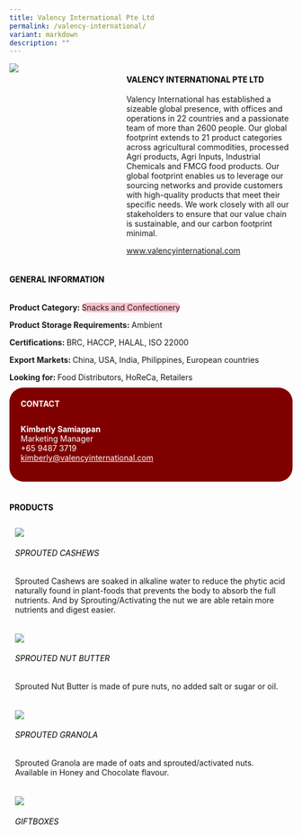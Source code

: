 ```yaml
---
title: Valency International Pte Ltd
permalink: /valency-international/
variant: markdown
description: ""
---
```

<div class="flex-paragraph">
	<div style="display: flex; flex-wrap: wrap;" class="flex-container">
		<div style="flex: 1 1 40%; display: block;" class="card sgds">
			<img src="/images/Valency%20International/valency_international_logo.png">
		</div>
		<div style="flex: 1 1 58%; display: block; margin-left: 3px" class="card-sgds">
			<h4 style="text-transform: uppercase; color: black;"><b>Valency International Pte Ltd</b></h4>
			<p>Valency International has established a sizeable global presence, with offices and operations in 22 countries and a passionate team of more than 2600 people. Our global footprint extends to 21 product categories across agricultural commodities, processed Agri products, Agri Inputs, Industrial Chemicals and FMCG food products. Our global footprint enables us to leverage our sourcing networks and provide customers with high-quality products that meet their specific needs. We work closely with all our stakeholders to ensure that our value chain is sustainable, and our carbon footprint minimal.</p>
			<p><a target="_blank" href="https://www.valencyinternational.com">www.valencyinternational.com</a></p>
		</div>
	</div>
</div>

<h4 style="text-transform: uppercase; color: black;">
	<b>General Information</b>
</h4>
<div style="display: flex; flex-wrap: wrap;" class="flex-container">
	<div style="flex: 1 1 65%; display: block; align-self: stretch" class="card sgds">
		<div class="flex-paragraph">
			<p>
				<b>Product Category: </b>
				<span style="background-color: pink; border-radius: 10px;">Snacks and Confectionery</span>
			</p>
			<p>
				<b>Product Storage Requirements: </b>Ambient
			</p>
			<p>
				<b>Certifications: </b>BRC, HACCP, HALAL, ISO 22000
			</p>
			<p>
				<b>Export Markets: </b>China, USA, India, Philippines, European countries
			</p>
			<p style="margin-bottom: 10px;">
				<b>Looking for: </b>Food Distributors, HoReCa, Retailers
			</p>
		</div>
	</div>
	<div style="flex: 1 1 35%; padding: 10px; display: block; background-color: maroon; border-radius: 25px; align-self: center;" class="card sgds">
		<h4 style="color: white; margin-top: 10px; margin-left: 10px;">CONTACT</h4>
		<div class="flex-paragraph">
			<p style="padding: 10px; color: white;">
				<b>Kimberly Samiappan</b>
				<br>Marketing Manager<br>+65 9487 3719<br>
				<a style="color: white;" href="mailto:kimberly@valencyinternational.com">kimberly@valencyinternational.com</a>
			</p>
		</div>
	</div>
</div>
<br>
<h4 style="text-transform: uppercase; color: black;">
	<b>Products</b>
</h4>
<div style="display: flex; flex-wrap: wrap;">
	<div style="flex: 1 1 47%; margin: 10px; display: block;" class="card sgds">
		<div style="display: block;" class="flex-image">
			<img src="/images/Valency%20International/valency_international_product_01.jpg">
		</div>
		<div class="flex-paragraph">
			<h6 style="text-transform: uppercase; color: black;">Sprouted Cashews</h6>
			<p>Sprouted Cashews are soaked in alkaline water to reduce the phytic acid naturally found in plant-foods that prevents the body to absorb the full nutrients. And by Sprouting/Activating the nut we are able retain more nutrients and digest easier.</p>
		</div>
	</div>
	<div style="flex: 1 1 47%; margin: 10px; display: block;" class="card sgds">
		<div style="display: block;" class="flex-image">
			<img src="/images/Valency%20International/valency_international_product_02.jpg">
		</div>
		<div class="flex-paragraph">
			<h6 style="text-transform: uppercase; color: black;">Sprouted Nut Butter</h6>
			<p>Sprouted Nut Butter is made of pure nuts, no added salt or sugar or oil.</p>
		</div>
	</div>
	<div style="flex: 1 1 47%; margin: 10px; display: block;" class="card sgds">
		<div style="display: block;" class="flex-image">
			<img src="/images/Valency%20International/valency_international_product_03.jpg">
		</div>
		<div class="flex-paragraph">
			<h6 style="text-transform: uppercase; color: black;">Sprouted Granola</h6>
			<p>Sprouted Granola are made of oats and sprouted/activated nuts. Available in Honey and Chocolate flavour.</p>
		</div>
	</div>
	<div style="flex: 1 1 47%; margin: 10px; display: block;" class="card sgds">
		<div style="display: block;" class="flex-image">
			<img src="/images/Valency%20International/valency_international_product_04.jpg">
		</div>
		<div class="flex-paragraph">
			<h6 style="text-transform: uppercase; color: black;">Giftboxes</h6>
		</div>
	</div>
</div>